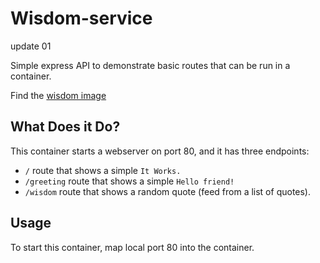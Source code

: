 # Wisdom-service
update 01



Simple express API to demonstrate basic routes that can be run in a container.

Find the [wisdom image](https://hub.docker.com/r/pauloclouddev/wisdom-img)

## What Does it Do?

This container starts a webserver on port 80, and it has three endpoints:

- `/` route that shows a simple `It Works.`
- `/greeting` route that shows a simple `Hello friend!`
- `/wisdom` route that shows a random quote (feed from a list of quotes).

## Usage

To start this container, map local port 80 into the container.
